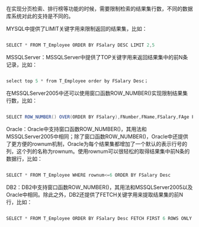 在实现分页检索、排行榜等功能的时候，需要限制检索的结果集行数，不同的数据库系统对此的支持是不同的。
MYSQL中提供了LIMIT关键字用来限制返回的结果集，比如：
```java  
SELECT * FROM T_Employee ORDER BY FSalary DESC LIMIT 2,5
```
MSSQLServer：MSSQLServer中提供了TOP关键字用来返回结果集中的前N条记录，比如：
```java  
select top 5 * from T_Employee order by FSalary Desc；
```
在MSSQLServer2005中还可以使用窗口函数ROW_NUMBER()实现限制结果集行数，比如：
```java  
SELECT ROW_NUMBER() OVER(ORDER BY FSalary),FNumber,FName,FSalary,FAge FROM T_Employee。
```
Oracle：Oracle中支持窗口函数ROW_NUMBER()，其用法和MSSQLServer2005中相同；除了窗口函数ROW_NUMBER()，Oracle中还提供了更方便的rownum机制，Oracle为每个结果集都增加了一个默认的表示行号的列，这个列的名称为rownum。使用rownum可以很轻松的取得结果集中前N条的数据行，比如：
```java  
SELECT * FROM T_Employee WHERE rownum<=6 ORDER BY FSalary Desc
```
DB2：DB2中支持窗口函数ROW_NUMBER()，其用法和MSSQLServer2005以及Oracle中相同。除此之外，DB2还提供了FETCH关键字用来提取结果集的前N行，比如：
```java  
SELECT * FROM T_Employee ORDER BY FSalary Desc FETCH FIRST 6 ROWS ONLY
```